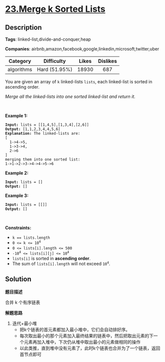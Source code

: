 # [23.Merge k Sorted Lists](https://leetcode.com/problems/merge-k-sorted-lists/description/)

## Description

**Tags**: linked-list,divide-and-conquer,heap

**Companies**: airbnb,amazon,facebook,google,linkedin,microsoft,twitter,uber

| Category | Difficulty | Likes | Dislikes |
| :------: | :--------: | :---: | :------: |
| algorithms | Hard (51.95%) | 18930 | 687 |

<p>You are given an array of <code>k</code> linked-lists <code>lists</code>, each linked-list is sorted in ascending order.</p>
<p><em>Merge all the linked-lists into one sorted linked-list and return it.</em></p>
<p>&nbsp;</p>
<p><strong class="example">Example 1:</strong></p>
<pre><code><strong>Input:</strong> lists = [[1,4,5],[1,3,4],[2,6]]
<strong>Output:</strong> [1,1,2,3,4,4,5,6]
<strong>Explanation:</strong> The linked-lists are:
[
  1-&gt;4-&gt;5,
  1-&gt;3-&gt;4,
  2-&gt;6
]
merging them into one sorted list:
1-&gt;1-&gt;2-&gt;3-&gt;4-&gt;4-&gt;5-&gt;6</code></pre>
<p><strong class="example">Example 2:</strong></p>
<pre><code><strong>Input:</strong> lists = []
<strong>Output:</strong> []</code></pre>
<p><strong class="example">Example 3:</strong></p>
<pre><code><strong>Input:</strong> lists = [[]]
<strong>Output:</strong> []</code></pre>
<p>&nbsp;</p>
<p><strong>Constraints:</strong></p>
<ul>
  <li><code>k == lists.length</code></li>
  <li><code>0 &lt;= k &lt;= 10<sup>4</sup></code></li>
  <li><code>0 &lt;= lists[i].length &lt;= 500</code></li>
  <li><code>-10<sup>4</sup> &lt;= lists[i][j] &lt;= 10<sup>4</sup></code></li>
  <li><code>lists[i]</code> is sorted in <strong>ascending order</strong>.</li>
  <li>The sum of <code>lists[i].length</code> will not exceed <code>10<sup>4</sup></code>.</li>
</ul>

## Solution

**题目描述**

合并 k 个有序链表

**解题思路**

1. 迭代+最小堆
   - 把k个链表的首元素都加入最小堆中，它们会自动排好序。
   - 每次取出最小的那个元素加入最终结果的链表中，然后把取出元素的下一个元素再加入堆中，下次仍从堆中取出最小的元素做相同的操作
   - 以此类推，直到堆中没有元素了，此时k个链表也合并为了一个链表，返回首节点即可

